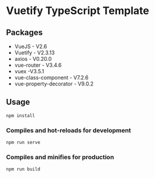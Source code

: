 # Vuetify TypeScript Template

## Packages

* VueJS - V2.6
* Vuetify - V2.3.13
* axios - V0.20.0
* vue-router - V3.4.6
* vuex -V3.5.1
* vue-class-component - V7.2.6
* vue-property-decorator - V9.0.2

## Usage
```
npm install
```

### Compiles and hot-reloads for development
```
npm run serve
```

### Compiles and minifies for production
```
npm run build
```
